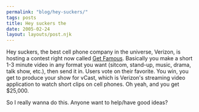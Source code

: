 ```yaml
---
permalink: "blog/hey-suckers/"
tags: posts
title: Hey suckers the
date: 2005-02-24
layout: layouts/post.njk
---
```


Hey suckers, the best cell phone company in the universe, Verizon, is hosting a contest right now called [Get Famous][1]. Basically you make a short 1-3 minute video in any format you want (sitcom, stand-up, music, drama, talk show, etc.), then send it in. Users vote on their favorite. You win, you get to produce your show for vCast, which is Verizon's streaming video application to watch short clips on cell phones. Oh yeah, and you get $25,000. 

So I really wanna do this. Anyone want to help/have good ideas?

 [1]: http://famous.getvcast.com/main.aspx
